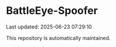 # BattleEye-Spoofer

Last updated: 2025-06-23 07:29:10

This repository is automatically maintained.
